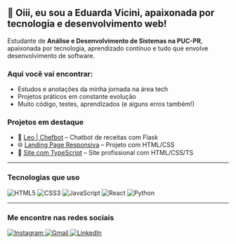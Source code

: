 ## 🔗 Oiii, eu sou a Eduarda Vicini, apaixonada por tecnologia e desenvolvimento web!

Estudante de **Análise e Desenvolvimento de Sistemas na PUC-PR**, apaixonada por tecnologia, aprendizado contínuo e tudo que envolve desenvolvimento de software.

### Aqui você vai encontrar:

- Estudos e anotações da minha jornada na área tech  
- Projetos práticos em constante evolução  
- Muito código, testes, aprendizados (e alguns erros também!)

### Projetos em destaque

- 🧠 [Leo | Chefbot](https://github.com/eduardavicini/leo-chefbot) – Chatbot de receitas com Flask
- 🌐 [Landing Page Responsiva](https://github.com/eduardavicini/landing-page) – Projeto com HTML/CSS
- 💼 [Site com TypeScript](https://github.com/eduardavicini/site-profissional-typescript) – Site profissional com HTML/CSS/TS 

---

### Tecnologias que uso

<p>
  <img alt="HTML5" src="https://img.shields.io/badge/HTML5-E34F26?style=flat&logo=html5&logoColor=white" />
  <img alt="CSS3" src="https://img.shields.io/badge/CSS3-1572B6?style=flat&logo=css3&logoColor=white" />
  <img alt="JavaScript" src="https://img.shields.io/badge/JavaScript-F7DF1E?style=flat&logo=javascript&logoColor=black" />
  <img alt="React" src="https://img.shields.io/badge/React-61DAFB?style=flat&logo=react&logoColor=black" />
  <img alt="Python" src="https://img.shields.io/badge/Python-3776AB?style=flat&logo=python&logoColor=white" />
</p>

---

### Me encontre nas redes sociais

<p>
  <a href="https://www.instagram.com/dudavicini/" target="_blank" rel="noopener noreferrer">
    <img src="https://img.shields.io/badge/INSTAGRAM-E4405F?style=for-the-badge&logo=instagram&logoColor=white" alt="Instagram" />
  </a>
  <a href="eduardaviicinii@gmail.com" target="_blank" rel="noopener noreferrer">
    <img src="https://img.shields.io/badge/GMAIL-D14836?style=for-the-badge&logo=gmail&logoColor=white" alt="Gmail" />
  </a>
  <a href="https://www.linkedin.com/in/eduardavicini" target="_blank" rel="noopener noreferrer">
    <img src="https://img.shields.io/badge/LINKEDIN-0A66C2?style=for-the-badge&logo=linkedin&logoColor=white" alt="LinkedIn" />
  </a>
</p>
